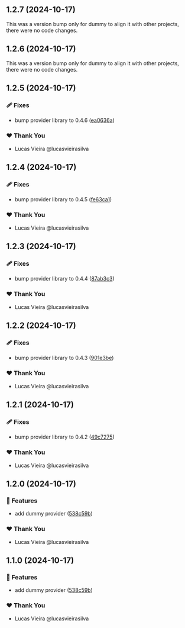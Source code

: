 ## 1.2.7 (2024-10-17)

This was a version bump only for dummy to align it with other projects, there were no code changes.

## 1.2.6 (2024-10-17)

This was a version bump only for dummy to align it with other projects, there were no code changes.

## 1.2.5 (2024-10-17)

### 🩹 Fixes

- bump provider library to 0.4.6 ([ea0636a](https://github.com/vm-x-ai/vm-x-ai-providers/commit/ea0636a))

### ❤️ Thank You

- Lucas Vieira @lucasvieirasilva

## 1.2.4 (2024-10-17)

### 🩹 Fixes

- bump provider library to 0.4.5 ([fe63ca1](https://github.com/vm-x-ai/vm-x-ai-providers/commit/fe63ca1))

### ❤️ Thank You

- Lucas Vieira @lucasvieirasilva

## 1.2.3 (2024-10-17)

### 🩹 Fixes

- bump provider library to 0.4.4 ([87ab3c3](https://github.com/vm-x-ai/vm-x-ai-providers/commit/87ab3c3))

### ❤️ Thank You

- Lucas Vieira @lucasvieirasilva

## 1.2.2 (2024-10-17)

### 🩹 Fixes

- bump provider library to 0.4.3 ([901e3be](https://github.com/vm-x-ai/vm-x-ai-providers/commit/901e3be))

### ❤️ Thank You

- Lucas Vieira @lucasvieirasilva

## 1.2.1 (2024-10-17)

### 🩹 Fixes

- bump provider library to 0.4.2 ([49c7275](https://github.com/vm-x-ai/vm-x-ai-providers/commit/49c7275))

### ❤️ Thank You

- Lucas Vieira @lucasvieirasilva

## 1.2.0 (2024-10-17)

### 🚀 Features

- add dummy provider ([538c59b](https://github.com/vm-x-ai/vm-x-ai-providers/commit/538c59b))

### ❤️ Thank You

- Lucas Vieira @lucasvieirasilva

## 1.1.0 (2024-10-17)

### 🚀 Features

- add dummy provider ([538c59b](https://github.com/vm-x-ai/vm-x-ai-providers/commit/538c59b))

### ❤️ Thank You

- Lucas Vieira @lucasvieirasilva
